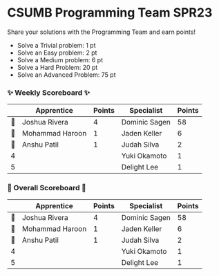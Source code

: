 # CSUMB Programming Team SPR23

Share your solutions with the Programming Team and earn points!

- Solve a Trivial problem: 1 pt
- Solve an Easy problem: 2 pt
- Solve a Medium problem: 6 pt
- Solve a Hard Problem: 20 pt
- Solve an Advanced Problem: 75 pt

### ✨ Weekly Scoreboard ✨
| |Apprentice|Points|Specialist|Points|
|-------|-------|-------|-------|-------|
|🥇|Joshua Rivera|4|Dominic Sagen|58|
|🥈|Mohammad Haroon|1|Jaden Keller|6|
|🥉|Anshu Patil|1|Judah Silva|2|
|4| | |Yuki Okamoto|1|
|5| | |Delight Lee|1|

### 🏁 Overall Scoreboard 🏁
| |Apprentice|Points|Specialist|Points|
|-------|-------|-------|-------|-------|
|🥇|Joshua Rivera|4|Dominic Sagen|58|
|🥈|Mohammad Haroon|1|Jaden Keller|6|
|🥉|Anshu Patil|1|Judah Silva|2|
|4| | |Yuki Okamoto|1|
|5| | |Delight Lee|1|
